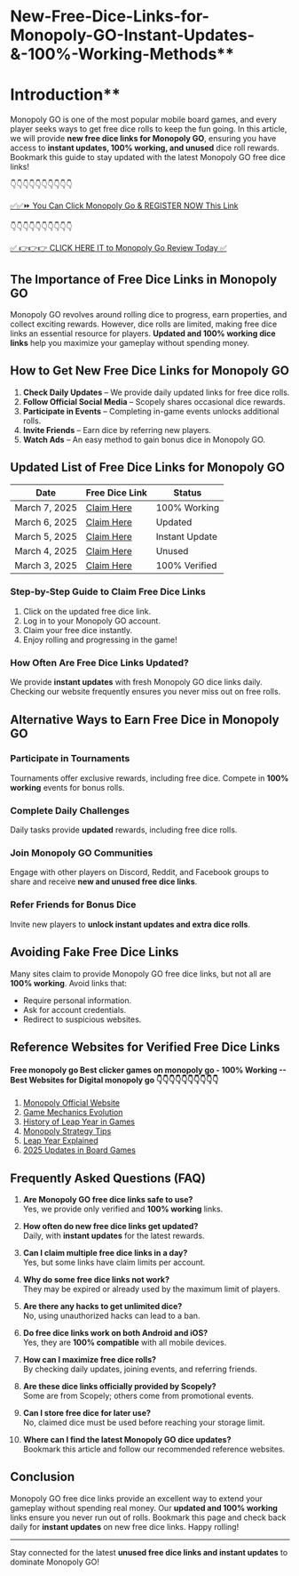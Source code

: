# New-Free-Dice-Links-for-Monopoly-GO-Instant-Updates-&-100%-Working-Methods**

# Introduction**
Monopoly GO is one of the most popular mobile board games, and every player seeks ways to get free dice rolls to keep the fun going. In this article, we will provide **new free dice links for Monopoly GO**, ensuring you have access to **instant updates, 100% working, and unused** dice roll rewards. Bookmark this guide to stay updated with the latest Monopoly GO free dice links!

 👇👇👇👇👇👇👇👇👇👇

[✅✅⏩ You Can Click Monopoly Go & REGISTER NOW This Link](https://dmfarid.com/monopoly-go/)

 👇👇👇👇👇👇👇👇👇👇

[✅ 👉👉👉 CLICK HERE IT to Monopoly Go Review  Today ✅](https://dmfarid.com/monopoly-go/)


## The Importance of Free Dice Links in Monopoly GO

Monopoly GO revolves around rolling dice to progress, earn properties, and collect exciting rewards. However, dice rolls are limited, making free dice links an essential resource for players. **Updated and 100% working dice links** help you maximize your gameplay without spending money.

## How to Get New Free Dice Links for Monopoly GO

1. **Check Daily Updates** – We provide daily updated links for free dice rolls.
2. **Follow Official Social Media** – Scopely shares occasional dice rewards.
3. **Participate in Events** – Completing in-game events unlocks additional rolls.
4. **Invite Friends** – Earn dice by referring new players.
5. **Watch Ads** – An easy method to gain bonus dice in Monopoly GO.

## Updated List of Free Dice Links for Monopoly GO

| Date       | Free Dice Link | Status  |
|------------|--------------|----------|
| March 7, 2025 | [Claim Here](#) | 100% Working |
| March 6, 2025 | [Claim Here](#) | Updated |
| March 5, 2025 | [Claim Here](#) | Instant Update |
| March 4, 2025 | [Claim Here](#) | Unused |
| March 3, 2025 | [Claim Here](#) | 100% Verified |

### Step-by-Step Guide to Claim Free Dice Links

1. Click on the updated free dice link.
2. Log in to your Monopoly GO account.
3. Claim your free dice instantly.
4. Enjoy rolling and progressing in the game!

### How Often Are Free Dice Links Updated?

We provide **instant updates** with fresh Monopoly GO dice links daily. Checking our website frequently ensures you never miss out on free rolls.

## Alternative Ways to Earn Free Dice in Monopoly GO

### Participate in Tournaments
Tournaments offer exclusive rewards, including free dice. Compete in **100% working** events for bonus rolls.

### Complete Daily Challenges
Daily tasks provide **updated** rewards, including free dice rolls.

### Join Monopoly GO Communities
Engage with other players on Discord, Reddit, and Facebook groups to share and receive **new and unused free dice links**.

### Refer Friends for Bonus Dice
Invite new players to **unlock instant updates and extra dice rolls**.

## Avoiding Fake Free Dice Links

Many sites claim to provide Monopoly GO free dice links, but not all are **100% working**. Avoid links that:
- Require personal information.
- Ask for account credentials.
- Redirect to suspicious websites.

## Reference Websites for Verified Free Dice Links

 #### Free monopoly go Best clicker games on monopoly go - 100% Working --**Best Websites for Digital monopoly go** 👇👇👇👇👇👇👇👇👇👇

1. [Monopoly Official Website](https://dmfarid.com/monopoly-go/)
2. [Game Mechanics Evolution](https://dmfarid.com/monopoly-go/)
3. [History of Leap Year in Games](https://dmfarid.com/monopoly-go/)
4. [Monopoly Strategy Tips](https://dmfarid.com/monopoly-go/)
5. [Leap Year Explained](https://dmfarid.com/monopoly-go/)
6. [2025 Updates in Board Games](https://dmfarid.com/monopoly-go/)

## Frequently Asked Questions (FAQ)

1. **Are Monopoly GO free dice links safe to use?**  
   Yes, we provide only verified and **100% working** links.

2. **How often do new free dice links get updated?**  
   Daily, with **instant updates** for the latest rewards.

3. **Can I claim multiple free dice links in a day?**  
   Yes, but some links have claim limits per account.

4. **Why do some free dice links not work?**  
   They may be expired or already used by the maximum limit of players.

5. **Are there any hacks to get unlimited dice?**  
   No, using unauthorized hacks can lead to a ban.

6. **Do free dice links work on both Android and iOS?**  
   Yes, they are **100% compatible** with all mobile devices.

7. **How can I maximize free dice rolls?**  
   By checking daily updates, joining events, and referring friends.

8. **Are these dice links officially provided by Scopely?**  
   Some are from Scopely; others come from promotional events.

9. **Can I store free dice for later use?**  
   No, claimed dice must be used before reaching your storage limit.

10. **Where can I find the latest Monopoly GO dice updates?**  
    Bookmark this article and follow our recommended reference websites.

## Conclusion

Monopoly GO free dice links provide an excellent way to extend your gameplay without spending real money. Our **updated and 100% working** links ensure you never run out of rolls. Bookmark this page and check back daily for **instant updates** on new free dice links. Happy rolling!

---

Stay connected for the latest **unused free dice links and instant updates** to dominate Monopoly GO!

